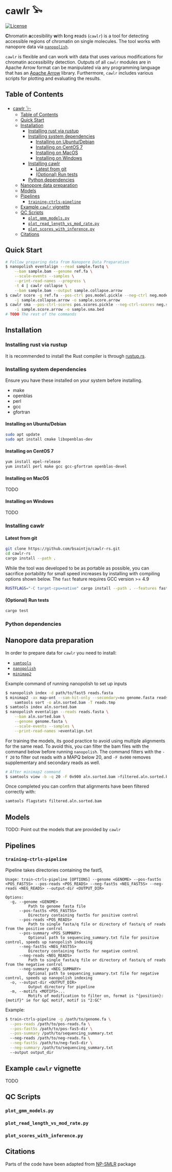 # cawlr 𓅨

[![License](https://img.shields.io/badge/license-BSD_3--Clause-informational)](./LICENSE)

**C**hromatin **a**ccesibility **w**ith **l**ong **r**eads (`cawlr`) is a tool for detecting accessible regions of chromatin on single molecules. The tool works with nanopore data via [`nanopolish`](https://github.com/jts/nanopolish).

<!-- TODO or PacBio data via [`kineticsTools`](https://github.com/PacificBiosciences/kineticsTools). -->

`cawlr` is flexible and can work with data that uses various modifications for chromatin accessibility detection. Outputs of all `cawlr` modules are in Apache Arrow format can be manipulated via any programming language that has an [Apache Arrow](https://arrow.apache.org/install/) library. Furthermore, `cawlr` includes various scripts for plotting and evaluating the results.

## Table of Contents

- [cawlr 𓅨](#cawlr-𓅨)
  - [Table of Contents](#table-of-contents)
  - [Quick Start](#quick-start)
  - [Installation](#installation)
    - [Installing rust via rustup](#installing-rust-via-rustup)
    - [Installing system dependencies](#installing-system-dependencies)
      - [Installing on Ubuntu/Debian](#installing-on-ubuntudebian)
      - [Installing on CentOS 7](#installing-on-centos-7)
      - [Installing on MacOS](#installing-on-macos)
      - [Installing on Windows](#installing-on-windows)
    - [Installing cawlr](#installing-cawlr)
      - [Latest from git](#latest-from-git)
      - [(Optional) Run tests](#optional-run-tests)
    - [Python dependencies](#python-dependencies)
  - [Nanopore data preparation](#nanopore-data-preparation)
  - [Models](#models)
  - [Pipelines](#pipelines)
    - [`training-ctrls-pipeline`](#training-ctrls-pipeline)
  - [Example `cawlr` vignette](#example-cawlr-vignette)
  - [QC Scripts](#qc-scripts)
    - [`plot_gmm_models.py`](#plot_gmm_modelspy)
    - [`plot_read_length_vs_mod_rate.py`](#plot_read_length_vs_mod_ratepy)
    - [`plot_scores_with_inference.py`](#plot_scores_with_inferencepy)
  - [Citations](#citations)

## Quick Start

```bash
# Follow preparing data from Nanopore Data Preparation
$ nanopolish eventalign --read sample.fastq \
    --bam sample.bam --genome ref.fa \
    --scale-events --samples \
    --print-read-names --progress \
    -t 4 | cawlr collapse \
    --bam sample.bam --output sample.collapse.arrow
$ cawlr score -g ref.fa --pos-ctrl pos.model.pickle --neg-ctrl neg.model.pickle \
    -i sample.collapse.arrow -o sample.score.arrow
$ cawlr sma --pos-ctrl-scores pos.scores.pickle --neg-ctrl-scores neg.scores.pickle \
    -i sample.score.arrow -o sample.sma.bed
# TODO The rest of the commands
```

## Installation

### Installing rust via rustup

It is recommended to install the Rust compiler is through [rustup.rs](https://rustup.rs/).

### Installing system dependencies

Ensure you have these installed on your system before installing.

- make
- openblas
- perl
- gcc
- gfortran

#### Installing on Ubuntu/Debian

```bash
sudo apt update
sudo apt install cmake libopenblas-dev
```

#### Installing on CentOS 7

```bash
yum install epel-release
yum install perl make gcc gcc-gfortran openblas-devel
```

#### Installing on MacOS

TODO

#### Installing on Windows

TODO

### Installing cawlr

#### Latest from git

```bash
git clone https://github.com/bsaintjo/cawlr-rs.git
cd cawlr-rs
cargo install --path .
```

While the tool was developed to be as portable as possible, you can sacrifice portability for small speed increases by installing with compiling options shown below. The `fast` feature requires GCC version >= 4.9

```bash
RUSTFLAGS="-C target-cpu=native" cargo install --path . --features fast
```

#### (Optional) Run tests

```bash
cargo test
```

### Python dependencies

## Nanopore data preparation

In order to prepare data for `cawlr` you need to install:

- [`samtools`](http://www.htslib.org/)
- [`nanopolish`](https://github.com/jts/nanopolish)
- [`minimap2`](https://github.com/lh3/minimap2)

Example command of running nanopolish to set up inputs

```bash
$ nanopolish index -d path/to/fast5 reads.fasta
$ minimap2 -ax map-ont --sam-hit-only --secondary=no genome.fasta reads.fasta | \
    samtools sort -o aln.sorted.bam -T reads.tmp
$ samtools index aln.sorted.bam
$ nanopolish eventalign --reads reads.fasta \
    --bam aln.sorted.bam \
    --genome genome.fasta \
    --scale-events --samples \
    --print-read-names >eventalign.txt
```

<!-- TODO Confirm that cawlr collapse will fail without `--sam-hit-only` -->

For training the models, its good practice to avoid using multiple alignments for the same read.
To avoid this, you can filter the bam files with the command below before running `nanopolish`. The command filters with the `-f 20` to filter out reads with a MAPQ below 20, and `-F 0x900` removes supplementary and secondary reads as well.

```bash
# After minimap2 command
$ samtools view -b -q 20 -F 0x900 aln.sorted.bam >filtered.aln.sorted.bam
```

Once completed you can confirm that alignments have been filtered correctly with:

```bash
samtools flagstats filtered.aln.sorted.bam
```

## Models

TODO: Point out the models that are provided by `cawlr`

## Pipelines

### `training-ctrls-pipeline`

Pipeline takes directories containing the fast5,

```
Usage: train-ctrls-pipeline [OPTIONS] --genome <GENOME> --pos-fast5s <POS_FAST5S> --pos-reads <POS_READS> --neg-fast5s <NEG_FAST5S> --neg-reads <NEG_READS> --output-dir <OUTPUT_DIR>

Options:
  -g, --genome <GENOME>
          Path to genome fasta file
      --pos-fast5s <POS_FAST5S>
          Directory containing fast5s for positive control
      --pos-reads <POS_READS>
          Path to single fasta/q file or directory of fasta/q of reads from the positive control
      --pos-summary <POS_SUMMARY>
          Optional path to sequencing_summary.txt file for positive control, speeds up nanopolish indexing
      --neg-fast5s <NEG_FAST5S>
          Directory containing fast5s for negative control
      --neg-reads <NEG_READS>
          Path to single fasta/q file or directory of fasta/q of reads from the negative control
      --neg-summary <NEG_SUMMARY>
          Optional path to sequencing_summary.txt file for negative control, speeds up nanopolish indexing
  -o, --output-dir <OUTPUT_DIR>
          Output directory for pipeline
  -m, --motifs <MOTIFS>...
          Motifs of modification to filter on, format is "{position}:{motif}" ie for GpC motif, motif is "2:GC"
```

Example:

```bash
$ train-ctrls-pipeline -g /path/to/genome.fa \
  --pos-reads /path/to/pos-reads.fa \
  --pos-fast5s /path/to/pos-fas5-dir \
  --pos-summary /path/to/sequencing_summary.txt
  --neg-reads /path/to/neg-reads.fa \
  --neg-fast5s /path/to/neg-fas5-dir \
  --neg-summary /path/to/sequencing_summary.txt
  --output output_dir
```

## Example `cawlr` vignette

TODO

## QC Scripts

### `plot_gmm_models.py`

### `plot_read_length_vs_mod_rate.py`

### `plot_scores_with_inference.py`

## Citations

Parts of the code have been adapted from [NP-SMLR](https://github.com/imatrm/NP-SMLR) package
